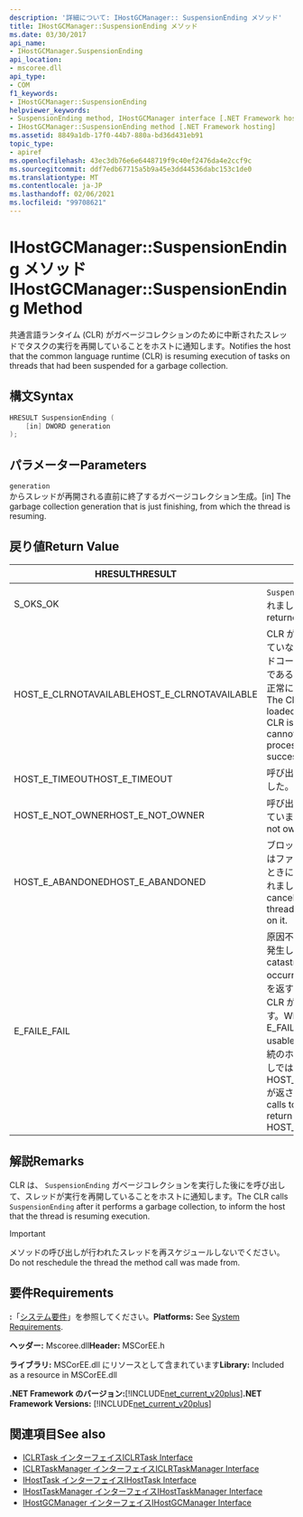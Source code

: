```yaml
---
description: '詳細について: IHostGCManager:: SuspensionEnding メソッド'
title: IHostGCManager::SuspensionEnding メソッド
ms.date: 03/30/2017
api_name:
- IHostGCManager.SuspensionEnding
api_location:
- mscoree.dll
api_type:
- COM
f1_keywords:
- IHostGCManager::SuspensionEnding
helpviewer_keywords:
- SuspensionEnding method, IHostGCManager interface [.NET Framework hosting]
- IHostGCManager::SuspensionEnding method [.NET Framework hosting]
ms.assetid: 8849a1db-17f0-44b7-880a-bd36d431eb91
topic_type:
- apiref
ms.openlocfilehash: 43ec3db76e6e6448719f9c40ef2476da4e2ccf9c
ms.sourcegitcommit: ddf7edb67715a5b9a45e3dd44536dabc153c1de0
ms.translationtype: MT
ms.contentlocale: ja-JP
ms.lasthandoff: 02/06/2021
ms.locfileid: "99708621"
---
```

# <a name="ihostgcmanagersuspensionending-method"></a><span data-ttu-id="9933b-103">IHostGCManager::SuspensionEnding メソッド</span><span class="sxs-lookup"><span data-stu-id="9933b-103">IHostGCManager::SuspensionEnding Method</span></span>

<span data-ttu-id="9933b-104">共通言語ランタイム (CLR) がガベージコレクションのために中断されたスレッドでタスクの実行を再開していることをホストに通知します。</span><span class="sxs-lookup"><span data-stu-id="9933b-104">Notifies the host that the common language runtime (CLR) is resuming execution of tasks on threads that had been suspended for a garbage collection.</span></span>  
  
## <a name="syntax"></a><span data-ttu-id="9933b-105">構文</span><span class="sxs-lookup"><span data-stu-id="9933b-105">Syntax</span></span>  
  
```cpp  
HRESULT SuspensionEnding (  
    [in] DWORD generation  
);  
```  
  
## <a name="parameters"></a><span data-ttu-id="9933b-106">パラメーター</span><span class="sxs-lookup"><span data-stu-id="9933b-106">Parameters</span></span>  

 `generation`  
 <span data-ttu-id="9933b-107">からスレッドが再開される直前に終了するガベージコレクション生成。</span><span class="sxs-lookup"><span data-stu-id="9933b-107">[in] The garbage collection generation that is just finishing, from which the thread is resuming.</span></span>  
  
## <a name="return-value"></a><span data-ttu-id="9933b-108">戻り値</span><span class="sxs-lookup"><span data-stu-id="9933b-108">Return Value</span></span>  
  
|<span data-ttu-id="9933b-109">HRESULT</span><span class="sxs-lookup"><span data-stu-id="9933b-109">HRESULT</span></span>|<span data-ttu-id="9933b-110">説明</span><span class="sxs-lookup"><span data-stu-id="9933b-110">Description</span></span>|  
|-------------|-----------------|  
|<span data-ttu-id="9933b-111">S_OK</span><span class="sxs-lookup"><span data-stu-id="9933b-111">S_OK</span></span>|<span data-ttu-id="9933b-112">`SuspensionEnding` 正常に返されました。</span><span class="sxs-lookup"><span data-stu-id="9933b-112">`SuspensionEnding` returned successfully.</span></span>|  
|<span data-ttu-id="9933b-113">HOST_E_CLRNOTAVAILABLE</span><span class="sxs-lookup"><span data-stu-id="9933b-113">HOST_E_CLRNOTAVAILABLE</span></span>|<span data-ttu-id="9933b-114">CLR がプロセスに読み込まれていないか、CLR がマネージドコードを実行できない状態であるか、または呼び出しが正常に処理されていません。</span><span class="sxs-lookup"><span data-stu-id="9933b-114">The CLR has not been loaded into a process, or the CLR is in a state in which it cannot run managed code or process the call successfully.</span></span>|  
|<span data-ttu-id="9933b-115">HOST_E_TIMEOUT</span><span class="sxs-lookup"><span data-stu-id="9933b-115">HOST_E_TIMEOUT</span></span>|<span data-ttu-id="9933b-116">呼び出しがタイムアウトしました。</span><span class="sxs-lookup"><span data-stu-id="9933b-116">The call timed out.</span></span>|  
|<span data-ttu-id="9933b-117">HOST_E_NOT_OWNER</span><span class="sxs-lookup"><span data-stu-id="9933b-117">HOST_E_NOT_OWNER</span></span>|<span data-ttu-id="9933b-118">呼び出し元がロックを所有していません。</span><span class="sxs-lookup"><span data-stu-id="9933b-118">The caller does not own the lock.</span></span>|  
|<span data-ttu-id="9933b-119">HOST_E_ABANDONED</span><span class="sxs-lookup"><span data-stu-id="9933b-119">HOST_E_ABANDONED</span></span>|<span data-ttu-id="9933b-120">ブロックされたスレッドまたはファイバーが待機しているときに、イベントが取り消されました。</span><span class="sxs-lookup"><span data-stu-id="9933b-120">An event was canceled while a blocked thread or fiber was waiting on it.</span></span>|  
|<span data-ttu-id="9933b-121">E_FAIL</span><span class="sxs-lookup"><span data-stu-id="9933b-121">E_FAIL</span></span>|<span data-ttu-id="9933b-122">原因不明の致命的なエラーが発生しました。</span><span class="sxs-lookup"><span data-stu-id="9933b-122">An unknown catastrophic failure occurred.</span></span> <span data-ttu-id="9933b-123">メソッドが E_FAIL を返すと、そのプロセス内で CLR が使用できなくなります。</span><span class="sxs-lookup"><span data-stu-id="9933b-123">When a method returns E_FAIL, the CLR is no longer usable within the process.</span></span> <span data-ttu-id="9933b-124">後続のホストメソッドの呼び出しでは HOST_E_CLRNOTAVAILABLE が返されます。</span><span class="sxs-lookup"><span data-stu-id="9933b-124">Subsequent calls to hosting methods return HOST_E_CLRNOTAVAILABLE.</span></span>|  
  
## <a name="remarks"></a><span data-ttu-id="9933b-125">解説</span><span class="sxs-lookup"><span data-stu-id="9933b-125">Remarks</span></span>  

 <span data-ttu-id="9933b-126">CLR は、 `SuspensionEnding` ガベージコレクションを実行した後にを呼び出して、スレッドが実行を再開していることをホストに通知します。</span><span class="sxs-lookup"><span data-stu-id="9933b-126">The CLR calls `SuspensionEnding` after it performs a garbage collection, to inform the host that the thread is resuming execution.</span></span>  
  
> [!IMPORTANT]
> <span data-ttu-id="9933b-127">メソッドの呼び出しが行われたスレッドを再スケジュールしないでください。</span><span class="sxs-lookup"><span data-stu-id="9933b-127">Do not reschedule the thread the method call was made from.</span></span>  
  
## <a name="requirements"></a><span data-ttu-id="9933b-128">要件</span><span class="sxs-lookup"><span data-stu-id="9933b-128">Requirements</span></span>  

 <span data-ttu-id="9933b-129">**:**「[システム要件](../../get-started/system-requirements.md)」を参照してください。</span><span class="sxs-lookup"><span data-stu-id="9933b-129">**Platforms:** See [System Requirements](../../get-started/system-requirements.md).</span></span>  
  
 <span data-ttu-id="9933b-130">**ヘッダー:** Mscoree.dll</span><span class="sxs-lookup"><span data-stu-id="9933b-130">**Header:** MSCorEE.h</span></span>  
  
 <span data-ttu-id="9933b-131">**ライブラリ:** MSCorEE.dll にリソースとして含まれています</span><span class="sxs-lookup"><span data-stu-id="9933b-131">**Library:** Included as a resource in MSCorEE.dll</span></span>  
  
 <span data-ttu-id="9933b-132">**.NET Framework のバージョン:**[!INCLUDE[net_current_v20plus](../../../../includes/net-current-v20plus-md.md)]</span><span class="sxs-lookup"><span data-stu-id="9933b-132">**.NET Framework Versions:** [!INCLUDE[net_current_v20plus](../../../../includes/net-current-v20plus-md.md)]</span></span>  
  
## <a name="see-also"></a><span data-ttu-id="9933b-133">関連項目</span><span class="sxs-lookup"><span data-stu-id="9933b-133">See also</span></span>

- [<span data-ttu-id="9933b-134">ICLRTask インターフェイス</span><span class="sxs-lookup"><span data-stu-id="9933b-134">ICLRTask Interface</span></span>](iclrtask-interface.md)
- [<span data-ttu-id="9933b-135">ICLRTaskManager インターフェイス</span><span class="sxs-lookup"><span data-stu-id="9933b-135">ICLRTaskManager Interface</span></span>](iclrtaskmanager-interface.md)
- [<span data-ttu-id="9933b-136">IHostTask インターフェイス</span><span class="sxs-lookup"><span data-stu-id="9933b-136">IHostTask Interface</span></span>](ihosttask-interface.md)
- [<span data-ttu-id="9933b-137">IHostTaskManager インターフェイス</span><span class="sxs-lookup"><span data-stu-id="9933b-137">IHostTaskManager Interface</span></span>](ihosttaskmanager-interface.md)
- [<span data-ttu-id="9933b-138">IHostGCManager インターフェイス</span><span class="sxs-lookup"><span data-stu-id="9933b-138">IHostGCManager Interface</span></span>](ihostgcmanager-interface.md)
